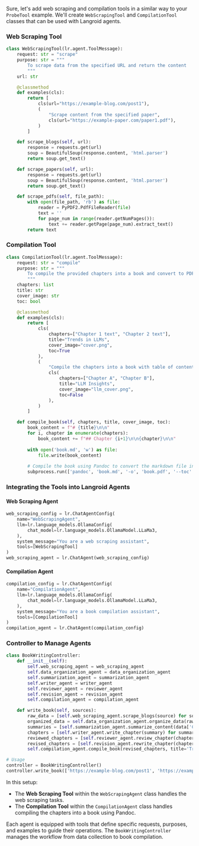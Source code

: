 Sure, let's add web scraping and compilation tools in a similar way to your `ProbeTool` example. We'll create `WebScrapingTool` and `CompilationTool` classes that can be used with Langroid agents.

### Web Scraping Tool

```python
class WebScrapingTool(lr.agent.ToolMessage):
    request: str = "scrape" 
    purpose: str = """ 
        To scrape data from the specified URL and return the content
        """ 
    url: str 

    @classmethod
    def examples(cls): 
        return [
            cls(url="https://example-blog.com/post1"),
            (
                "Scrape content from the specified paper",
                cls(url="https://example-paper.com/paper1.pdf"),
            )
        ]

    def scrape_blogs(self, url):
        response = requests.get(url)
        soup = BeautifulSoup(response.content, 'html.parser')
        return soup.get_text()

    def scrape_papers(self, url):
        response = requests.get(url)
        soup = BeautifulSoup(response.content, 'html.parser')
        return soup.get_text()

    def scrape_pdfs(self, file_path):
        with open(file_path, 'rb') as file:
            reader = PyPDF2.PdfFileReader(file)
            text = ''
            for page_num in range(reader.getNumPages()):
                text += reader.getPage(page_num).extract_text()
        return text
```

### Compilation Tool

```python
class CompilationTool(lr.agent.ToolMessage):
    request: str = "compile" 
    purpose: str = """ 
        To compile the provided chapters into a book and convert to PDF
        """ 
    chapters: list 
    title: str 
    cover_image: str 
    toc: bool 

    @classmethod
    def examples(cls): 
        return [
            cls(
                chapters=["Chapter 1 text", "Chapter 2 text"],
                title="Trends in LLMs",
                cover_image="cover.png",
                toc=True
            ),
            (
                "Compile the chapters into a book with table of contents",
                cls(
                    chapters=["Chapter A", "Chapter B"],
                    title="LLM Insights",
                    cover_image="llm_cover.png",
                    toc=False
                ),
            )
        ]

    def compile_book(self, chapters, title, cover_image, toc):
        book_content = f"# {title}\n\n"
        for i, chapter in enumerate(chapters):
            book_content += f"## Chapter {i+1}\n\n{chapter}\n\n"
        
        with open('book.md', 'w') as file:
            file.write(book_content)
        
        # Compile the book using Pandoc to convert the markdown file into a PDF
        subprocess.run(['pandoc', 'book.md', '-o', 'book.pdf', '--toc' if toc else '', '--metadata=title={title}', '--metadata=author=Author Name'])
```

### Integrating the Tools into Langroid Agents

#### Web Scraping Agent

```python
web_scraping_config = lr.ChatAgentConfig(
    name="WebScrapingAgent",
    llm=lr.language_models.OllamaConfig(
        chat_model=lr.language_models.OllamaModel.LLaMa3,
    ),
    system_message="You are a web scraping assistant",
    tools=[WebScrapingTool]
)
web_scraping_agent = lr.ChatAgent(web_scraping_config)
```

#### Compilation Agent

```python
compilation_config = lr.ChatAgentConfig(
    name="CompilationAgent",
    llm=lr.language_models.OllamaConfig(
        chat_model=lr.language_models.OllamaModel.LLaMa3,
    ),
    system_message="You are a book compilation assistant",
    tools=[CompilationTool]
)
compilation_agent = lr.ChatAgent(compilation_config)
```

### Controller to Manage Agents

```python
class BookWritingController:
    def __init__(self):
        self.web_scraping_agent = web_scraping_agent
        self.data_organization_agent = data_organization_agent
        self.summarization_agent = summarization_agent
        self.writer_agent = writer_agent
        self.reviewer_agent = reviewer_agent
        self.revision_agent = revision_agent
        self.compilation_agent = compilation_agent

    def write_book(self, sources):
        raw_data = [self.web_scraping_agent.scrape_blogs(source) for source in sources]
        organized_data = self.data_organization_agent.organize_data(raw_data)
        summaries = [self.summarization_agent.summarize_content(data['Content']) for _, data in organized_data.iterrows()]
        chapters = [self.writer_agent.write_chapter(summary) for summary in summaries]
        reviewed_chapters = [self.reviewer_agent.review_chapter(chapter) for chapter in chapters]
        revised_chapters = [self.revision_agent.rewrite_chapter(chapter, review) for chapter, review in zip(chapters, reviewed_chapters)]
        self.compilation_agent.compile_book(revised_chapters, title='Trends in LLMs', cover_image='cover.png', toc=True)

# Usage
controller = BookWritingController()
controller.write_book(['https://example-blog.com/post1', 'https://example-paper.com/paper1.pdf'])
```

In this setup:
- The **Web Scraping Tool** within the `WebScrapingAgent` class handles the web scraping tasks.
- The **Compilation Tool** within the `CompilationAgent` class handles compiling the chapters into a book using Pandoc.

Each agent is equipped with tools that define specific requests, purposes, and examples to guide their operations. The `BookWritingController` manages the workflow from data collection to book compilation.
